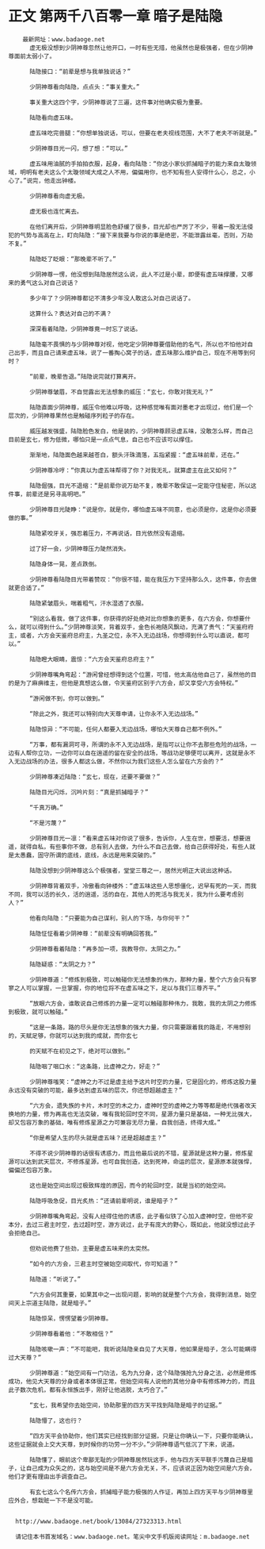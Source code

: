 # 正文 第两千八百零一章 暗子是陆隐
        最新网址：www.badaoge.net
          虚无极没想到少阴神尊忽然让他开口，一时有些无措，他虽然也是极强者，但在少阴神尊面前太弱小了。
      
          陆隐接口：“前辈是想与我单独说话？”
      
          少阴神尊看向陆隐，点点头：“事关重大。”
      
          事关重大这四个字，少阴神尊说了三遍，这件事对他确实极为重要。
      
          陆隐看向虚五味。
      
          虚五味吃完兽腿：“你想单独说话，可以，但要在老夫视线范围，大不了老夫不听就是。”
      
          少阴神尊目光一闪，想了想：“可以。”
      
          虚五味用油腻的手拍拍衣服，起身，看向陆隐：“你这小家伙抓捕暗子的能力来自太璇领域，明明有老夫这么个太璇领域大成之人不用，偏偏用你，也不知有些人安得什么心，总之，小心了。”说完，他走出钟楼。
      
          少阴神尊看向虚无极。
      
          虚无极也连忙离去。
      
          在他们离开后，少阴神尊明显脸色舒缓了很多，目光却也严厉了不少，带着一股无法侵犯的气势与高高在上，盯向陆隐：“接下来我要与你说的事是绝密，不能泄露丝毫，否则，万劫不复。”
      
          陆隐眨了眨眼：“那晚辈不听了。”
      
          少阴神尊一愣，他没想到陆隐居然这么说，此人不过是小辈，即便有虚五味撑腰，又哪来的勇气这么对自己说话？
      
          多少年了？少阴神尊都记不清多少年没人敢这么对自己说话了。
      
          这算什么？表达对自己的不满？
      
          深深看着陆隐，少阴神尊竟一时忘了说话。
      
          陆隐毫不畏惧的与少阴神尊对视，他吃定少阴神尊要借助他的名气，所以也不怕他对自己出手，而且自己请来虚五味，说了一番掏心窝子的话，虚五味那么维护自己，现在不用等到何时？
      
          “前辈，晚辈告退。”陆隐说完就打算离开。
      
          少阴神尊皱眉，不自觉露出无法想象的威压：“玄七，你敢对我无礼？”
      
          陆隐直面少阴神尊，威压令他难以呼吸，这种感觉唯有面对墨老才出现过，他们是一个层次的，少阴神尊果然也是触碰序列粒子的存在。
      
          威压越发强盛，陆隐脸色发白，他是装的，少阴神尊顾忌虚五味，没敢怎么样，而自己目前是玄七，修为低微，哪怕只是一点点气息，自己也不应该可以撑住。
      
          渐渐地，陆隐面色越来越苍白，额头汗珠滴落，五指紧握：“虚五味前辈，还在。”
      
          少阴神尊冷哼：“你真以为虚五味帮得了你？对我无礼，就算虚主在此又如何？”
      
          陆隐倔强，目光不退缩：“是前辈你说万劫不复，晚辈不敢保证一定能守住秘密，所以这件事，前辈还是另寻高明吧。”
      
          少阴神尊目光陡睁：“说是你，就是你，哪怕虚五味不同意，也必须是你，这是你必须要做的事。”
      
          陆隐紧咬牙关，强忍着压力，不再说话，目光依然没有退缩。
      
          过了好一会，少阴神尊压力陡然消失。
      
          陆隐身体一晃，差点跌倒。
      
          少阴神尊看陆隐目光带着赞叹：“你很不错，能在我压力下坚持那么久，这件事，你去做就更合适了。”
      
          陆隐紧皱眉头，喘着粗气，汗水湿透了衣服。
      
          “别这么看我，做了这件事，你获得的好处绝对比你想象的更多，在六方会，你想要什么，就可以得到什么。”少阴神尊淡笑，背着双手，金色长袍随风飘动，充满了贵气：“天鉴府府主，或者，六方会天鉴府总府主，九圣之位，永不入无边战场，你想得到什么可以直说，都可以。”
      
          陆隐瞪大眼睛，震惊：“六方会天鉴府总府主？”
      
          少阴神尊嘴角弯起：“游闲曾经想得到这个位置，可惜，他太高估他自己了，虽然他的目的是为了麻痹维主，但他是真想这么做，令天鉴府区别于六方会，却又享受六方会特权。”
      
          “游闲做不到，你可以做到。”
      
          “除此之外，我还可以特别向大天尊申请，让你永不入无边战场。”
      
          陆隐惊异：“不可能，任何人都要入无边战场，哪怕大天尊自己都不例外。”
      
          “万事，都有漏洞可寻，所谓的永不入无边战场，是指可以让你不去那些危险的战场，一边有人帮你立功，一边你可以自在逍遥的留在安全的战场，等战功足够便可以离开，这就是永不入无边战场的办法，很多人都这么做，不然你以为我们这些人怎么留在六方会的？”
      
          少阴神尊凑近陆隐：“玄七，现在，还要不要做？”
      
          陆隐目光闪烁，沉吟片刻：“真是抓捕暗子？”
      
          “千真万确。”
      
          “不是污蔑？”
      
          少阴神尊目光一凛：“看来虚五味对你说了很多，告诉你，人生在世，想要活，想要逍遥，就得自私，有些事你不做，总有别人去做，为什么不自己去做，给自己获得好处，有些人就是太愚蠢，固守所谓的底线，底线，永远是用来突破的。”
      
          陆隐没想到少阴神尊这么个极强者，堂堂三尊之一，居然光明正大说出这种话。
      
          少阴神尊背着双手，冷傲看向钟楼外：“虚五味这些人思想僵化，迟早有死的一天，而我不同，我可以活的长久，活的逍遥，活的自在，其他人的死活与我无关，我为什么要考虑别人？”
      
          他看向陆隐：“只要能为自己谋利，别人的下场，与你何干？”
      
          陆隐怔怔看着少阴神尊：“前辈没有明确回答我。”
      
          少阴神尊看着陆隐：“再多加一项，我教导你，太阴之力。”
      
          陆隐疑惑：“太阴之力？”
      
          少阴神尊道：“修炼到极致，可以触碰你无法想象的伟力，那种力量，整个六方会只有寥寥之人可以掌握，一旦掌握，你的地位将不在虚五味之下，足以与我们三尊齐平。”
      
          “放眼六方会，谁敢说自己修炼的力量一定可以触碰那种伟力，我敢，我的太阴之力修炼到极致，就可以触碰。”
      
          “这是一条路，路的尽头是你无法想象的强大力量，你只需要跟着我的路走，不用想别的，天赋足够，你就可以达到我的成就，而你玄七
      
          的天赋不在初见之下，绝对可以做到。”
      
          陆隐咽了咽口水：“这条路，比虚神之力，好走？”
      
          少阴神尊嗤笑：“虚神之力不过是虚主给予这片时空的力量，它是固化的，修炼这股力量永远没有突破的可能，最多达到虚五味的层次，你还想超越虚主？”
      
          “六方会，遗失族的卡片，木时空的木之力，虚神时空的虚神之力等等都是绝代强者改天换地的力量，修为再高也无法突破，唯有我轮回时空不同，星源力量只是基础，一种无比强大，却又包容万象的基础，唯有修炼星源之力可兼容无尽力量，自我创造，终得大成。”
      
          “你是希望人生的尽头就是虚五味？还是超越虚主？”
      
          不得不说少阴神尊的话很有诱惑力，而且他最后说的不错，星源就是这种力量，修炼星源可以达到武天层次，不修炼星源，也可自我创造，达到死神，命运的层次，星源原本就强悍，偏偏还包容万象。
      
          这也是始空间出现过极致辉煌的原因，而今的轮回时空，就是当初的始空间。
      
          陆隐呼吸急促，目光炙热：“还请前辈明说，谁是暗子？”
      
          少阴神尊嘴角弯起，没有人经得住他的诱惑，此子看似铁了心加入虚神时空，但他不安本分，去过三君主时空，去过超时空，游方说过，此子有庞大的野心，既如此，他就没想过此子会拒绝自己。
      
          但劝说他费了些劲，主要是虚五味来的太突然。
      
          “如今的六方会，三君主时空被始空间取代，你可知道？”
      
          陆隐道：“听说了。”
      
          “六方会何其重要，如果其中之一出现问题，影响的就是整个六方会，我得到消息，始空间天上宗道主陆隐，就是暗子。”
      
          陆隐惊呆，愣愣望着少阴神尊。
      
          少阴神尊看着他：“不敢相信？”
      
          陆隐咳嗽一声：“不可能吧，我听说陆隐亲自见了大天尊，他如果是暗子，怎么可能瞒得过大天尊？”
      
          少阴神尊道：“始空间有一门功法，名为九分身，这个陆隐强抢九分身之法，必然是修炼成功，他见大天尊的分身或者本体很正常，但始空间有人说他的其他分身中有修炼神力的，而且此子数次危机，都有永恒族出手，刚好让他逃脱，太巧合了。”
      
          “玄七，我希望你去始空间，协助那里的四方天平找到陆隐是暗子的证据。”
      
          陆隐懵了，这也行？
      
          “四方天平会协助你，他们其实已经找到部分证据，只是让你确认一下，只要你能确认，这些证据就会上交大天尊，到时候你的功劳一分不少。”少阴神尊语气低沉了下来，说道。
      
          陆隐懂了，眼前这个卑鄙无耻的少阴神尊居然玩这手，他与四方天平联手污蔑自己是暗子，让自己成为众矢之的，这与始空间是不是六方会无关，不，应该说正因为始空间是六方会，他们才更有理由出手调查自己。
      
          有玄七这么个名传六方会，抓捕暗子能力极强的人作证，再加上四方天平与少阴神尊里应外合，想栽赃一下不是没可能。
      
      
      http://www.badaoge.net/book/13084/27323313.html
      
      请记住本书首发域名：www.badaoge.net。笔尖中文手机版阅读网址：m.badaoge.net